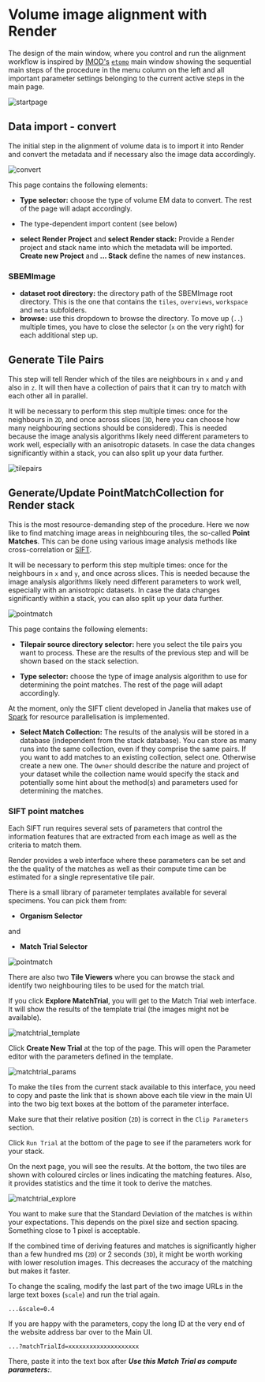 # Volume image alignment with Render

The design of the main window, where you control and run the alignment workflow is inspired by [IMOD's](https://bio3d.colorado.edu/imod/) [`etomo`](https://bio3d.colorado.edu/imod/doc/etomoTutorial.html) main window showing the sequential main steps of the procedure in the menu column on the left and all important parameter settings belonging to the current active steps in the main page.

![startpage](img/webui_start.png "VolumeAlign WebUI startpage")

## Data import - convert

The initial step in the alignment of volume data is to import it into Render and convert the metadata and if necessary also the image data accordingly.

![convert](img/webui_convert.png "VolumeAlign WebUI convert")

This page contains the following elements:

- **Type selector:** choose the type of volume EM data to convert. The rest of the page will adapt accordingly.

- The type-dependent import content (see below)

- **select Render Project** and **select Render stack:** Provide a Render project and stack name into which the metadata will be imported. **Create new Project** and **... Stack** define the names of new instances.

### SBEMImage

- **dataset root directory:** the directory path of the SBEMImage root directory. This is the one that contains the `tiles`, `overviews`, `workspace` and `meta` subfolders.
- **browse:** use this dropdown to browse the directory. To move up (`..`) multiple times, you have to close the selector (`x` on the very right) for each additional step up.

## Generate Tile Pairs

This step will tell Render which of the tiles are neighbours in `x` and `y` and also in `z`. It will then have a collection of pairs that it can try to match with each other all in parallel.

It will be necessary to perform this step multiple times: once for the neighbours in `2D`, and once across slices (`3D`, here you can choose how many neighbouring sections should be considered). This is needed because the image analysis algorithms likely need different parameters to work well, especially with an anisotropic datasets. In case the data changes significantly within a stack, you can also split up your data further.

![tilepairs](img/webui_tilepair.png "VolumeAlign WebUI tilepairs")


## Generate/Update PointMatchCollection for Render stack

This is the most resource-demanding step of the procedure. Here we now like to find matching image areas in neighbouring tiles, the so-called **Point Matches**. This can be done using various image analysis methods like cross-correlation or [SIFT](https://en.wikipedia.org/wiki/Scale-invariant_feature_transform).

It will be necessary to perform this step multiple times: once for the neighbours in `x` and `y`, and once across slices. This is needed because the image analysis algorithms likely need different parameters to work well, especially with an anisotropic datasets. In case the data changes significantly within a stack, you can also split up your data further.

![pointmatch](img/webui_pointmatch.png "VolumeAlign WebUI Pointmatch")

This page contains the following elements:

- **Tilepair source directory selector:** here you select the tile pairs you want to process. These are the results of the previous step and will be shown based on the stack selection.

- **Type selector:** choose the type of image analysis algorithm to use for determining the point matches. The rest of the page will adapt accordingly.

At the moment, only the SIFT client developed in Janelia that makes use of [Spark](https://en.wikipedia.org/wiki/Apache_Spark) for resource parallelisation is implemented.

- **Select Match Collection:** The results of the analysis will be stored in a database (independent from the stack database). You can store as many runs into the same collection, even if they comprise the same pairs. If you want to add matches to an existing collection, select one. Otherwise create a new one. The `Owner` should describe the nature and project of your dataset while the collection name would specify the stack and potentially some hint about the method(s) and parameters used for determining the matches.


### SIFT point matches

Each SIFT run requires several sets of parameters that control the information features that are extracted from each image as well as the criteria to match them.

Render provides a web interface where these parameters can be set and the the quality of the matches as well as their compute time can be estimated for a single representative tile pair.

There is a small library of parameter templates available for several specimens. You can pick them from:

- **Organism Selector**

and

- **Match Trial Selector**

![pointmatch](img/webui_pointmatch_tile.png "VolumeAlign WebUI SIFT Pointmatch - Tiles")

There are also two **Tile Viewers** where you can browse the stack and identify two neighbouring tiles to be used for the match trial.

If you click **Explore MatchTrial**, you will get to the Match Trial web interface. It will show the results of the template trial (the images might not be available).

![matchtrial_template](img/match_trial_create.png "Render WebUI matchTrial")


Click **Create New Trial** at the top of the page. This will open the Parameter editor with the parameters defined in the template.

![matchtrial_params](img/match_trial_params.png "Render WebUI matchTrial Parameters")

To make the tiles from the current stack available to this interface, you need to copy and paste the link that is shown above each tile view in the main UI into the two big text boxes at the bottom of the parameter interface.

Make sure that their relative position (`2D`) is correct in the `Clip Parameters` section.

Click `Run Trial` at the bottom of the page to see if the parameters work for your stack.

On the next page, you will see the results. At the bottom, the two tiles are shown with coloured circles or lines indicating the matching features. Also, it provides statistics and the time it took to derive the matches.

![matchtrial_explore](img/matchtrial_explore.png "MatchTrial Explorer, results")

You want to make sure that the Standard Deviation of the matches is within your expectations. This depends on the pixel size and section spacing. Something close to 1 pixel is acceptable.

If the combined time of deriving features and matches is significantly higher than a few hundred ms (`2D`) or 2 seconds (`3D`), it might be worth working with lower resolution images. This decreases the accuracy of the matching but makes it faster.

To change the scaling, modify the last part of the two image URLs in the large text boxes (`scale`) and run the trial again.

```
...&scale=0.4
```


If you are happy with the parameters, copy the long ID at the very end of the website address bar over to the Main UI.

```
...?matchTrialId=xxxxxxxxxxxxxxxxxxxx
```

There, paste it into the text box after ***Use this Match Trial as compute parameters:***.
